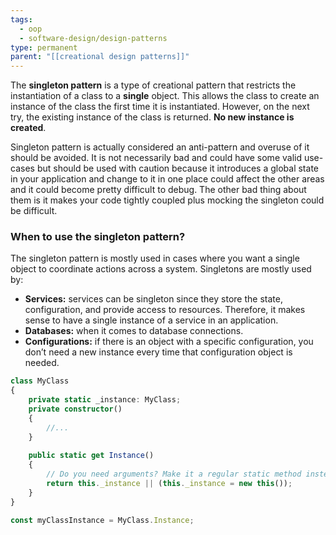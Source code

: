 ```yaml
---
tags:
  - oop
  - software-design/design-patterns
type: permanent
parent: "[[creational design patterns]]"
---
```

The **singleton pattern** is a type of creational pattern that restricts the instantiation of a class to a **single** object. This allows the class to create an instance of the class the first time it is instantiated. However, on the next try, the existing instance of the class is returned. __No new instance is created__.

Singleton pattern is actually considered an anti-pattern and overuse of it should be avoided. It is not necessarily bad and could have some valid use-cases but should be used with caution because it introduces a global state in your application and change to it in one place could affect the other areas and it could become pretty difficult to debug. The other bad thing about them is it makes your code tightly coupled plus mocking the singleton could be difficult.

### **When to use the singleton pattern?**
The singleton pattern is mostly used in cases where you want a single object to coordinate actions across a system. Singletons are mostly used by:
- **Services:** services can be singleton since they store the state, configuration, and provide access to resources. Therefore, it makes sense to have a single instance of a service in an application.
- **Databases:** when it comes to database connections.
- **Configurations:** if there is an object with a specific configuration, you don’t need a new instance every time that configuration object is needed.

```typescript
class MyClass
{
	private static _instance: MyClass;
	private constructor()
	{
	    //...
	}
	
	public static get Instance()
	{
	    // Do you need arguments? Make it a regular static method instead.
	    return this._instance || (this._instance = new this());
	}
}

const myClassInstance = MyClass.Instance;

```


